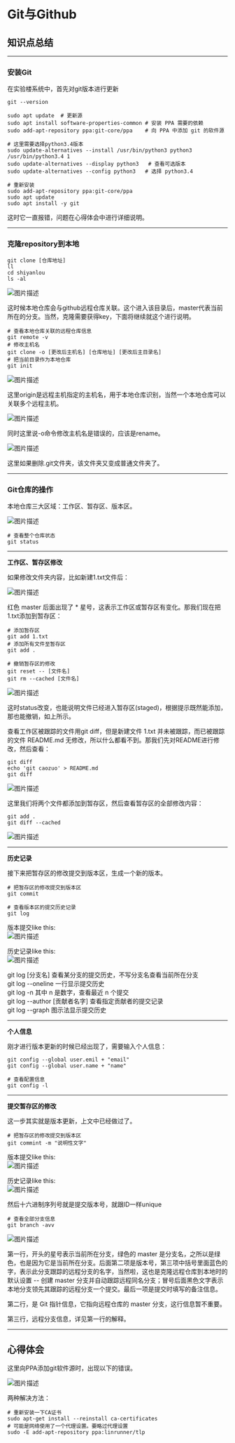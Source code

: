 # Git与Github

## 知识点总结

****

### 安装Git

在实验楼系统中，首先对git版本进行更新

```
git --version  

sudo apt update  # 更新源
sudo apt install software-properties-common # 安装 PPA 需要的依赖
sudo add-apt-repository ppa:git-core/ppa    # 向 PPA 中添加 git 的软件源

# 这里需要选择python3.4版本
sudo update-alternatives --install /usr/bin/python3 python3 /usr/bin/python3.4 1
sudo update-alternatives --display python3   # 查看可选版本
sudo update-alternatives --config python3   # 选择 python3.4

# 重新安装
sudo add-apt-repository ppa:git-core/ppa 
sudo apt update
sudo apt install -y git 
```

这时它一直报错，问题在心得体会中进行详细说明。

****

### 克隆repository到本地

```
git clone [仓库地址]
ll 
cd shiyanlou 
ls -al 
```

![图片描述](https://dn-simplecloud.shiyanlou.com/courses/uid1079862-20190701-1561936090298)

这时候本地仓库会与github远程仓库关联。这个进入该目录后，master代表当前所在的分支。当然，克隆需要获得key，下面将继续就这个进行说明。

```
# 查看本地仓库关联的远程仓库信息
git remote -v 
# 修改主机名
git clone -o [更改后主机名] [仓库地址] [更改后主目录名] 
# 把当前目录作为本地仓库
git init
```

![图片描述](https://dn-simplecloud.shiyanlou.com/courses/uid1079862-20190701-1561936387672)

这里origin是远程主机指定的主机名，用于本地仓库识别，当然一个本地仓库可以关联多个远程主机。

![图片描述](https://dn-simplecloud.shiyanlou.com/courses/uid1079862-20190701-1561936718621)

同时这里说-o命令修改主机名是错误的，应该是rename。

![图片描述](https://dn-simplecloud.shiyanlou.com/courses/uid1079862-20190701-1561937048411)

这里如果删除.git文件夹，该文件夹又变成普通文件夹了。

****
### Git仓库的操作

本地仓库三大区域：工作区、暂存区、版本区。

![图片描述](https://doc.shiyanlou.com/document-uid310176labid9805timestamp1548755776759.png/wm)

```
# 查看整个仓库状态
git status
```

****
**工作区、暂存区修改**

如果修改文件夹内容，比如新建1.txt文件后：

![图片描述](https://dn-simplecloud.shiyanlou.com/courses/uid1079862-20190701-1561937309001)

红色 master 后面出现了 * 星号，这表示工作区或暂存区有变化。那我们现在把1.txt添加到暂存区：

```
# 添加暂存区
git add 1.txt
# 添加所有文件至暂存区
git add .

# 撤销暂存区的修改
git reset -- [文件名]
git rm --cached [文件名]
```

![图片描述](https://dn-simplecloud.shiyanlou.com/courses/uid1079862-20190701-1561937669462)

这时status改变，也能说明文件已经进入暂存区(staged)，根据提示既然能添加，那也能撤销，如上所示。

查看工作区被跟踪的文件用git diff，但是新建文件 1.txt 并未被跟踪，而已被跟踪的文件 README.md 无修改，所以什么都看不到。那我们先对README进行修改，然后查看：

```
git diff
echo 'git caozuo' > README.md
git diff
```

![图片描述](https://dn-simplecloud.shiyanlou.com/courses/uid1079862-20190701-1561938324785)

这里我们将两个文件都添加到暂存区，然后查看暂存区的全部修改内容：

```
git add .
git diff --cached
```

![图片描述](https://dn-simplecloud.shiyanlou.com/courses/uid1079862-20190701-1561938427872)

****
**历史记录**

接下来把暂存区的修改提交到版本区，生成一个新的版本。

```
# 把暂存区的修改提交到版本区
git commit

# 查看版本区的提交历史记录
git log
```

版本提交like this:  
![图片描述](https://dn-simplecloud.shiyanlou.com/courses/uid1079862-20190701-1561938773214)

历史记录like this:  
![图片描述](https://dn-simplecloud.shiyanlou.com/courses/uid1079862-20190701-1561938942316)

git log [分支名] 查看某分支的提交历史，不写分支名查看当前所在分支  
git log --oneline 一行显示提交历史  
git log -n 其中 n 是数字，查看最近 n 个提交  
git log --author [贡献者名字] 查看指定贡献者的提交记录  
git log --graph 图示法显示提交历史  

****
**个人信息**

刚才进行版本更新的时候已经出现了，需要输入个人信息：

```
git config --global user.emil + "email"
git config --global user.name + "name"

# 查看配置信息
git config -l
```
****
**提交暂存区的修改**

这一步其实就是版本更新，上文中已经做过了。

```
# 把暂存区的修改提交到版本区
git commint -m "说明性文字"
```

版本提交like this:  
![图片描述](https://dn-simplecloud.shiyanlou.com/courses/uid1079862-20190701-1561938773214)

历史记录like this:  
![图片描述](https://dn-simplecloud.shiyanlou.com/courses/uid1079862-20190701-1561938942316)

然后十六进制序列号就是提交版本号，就跟ID一样unique

```
# 查看全部分支信息
git branch -avv
```

![图片描述](https://dn-simplecloud.shiyanlou.com/courses/uid1079862-20190701-1561939573361)

第一行，开头的星号表示当前所在分支，绿色的 master 是分支名，之所以是绿色，也是因为它是当前所在分支。后面第二项是版本号，第三项中括号里面蓝色的字，表示此分支跟踪的远程分支的名字，当然啦，这也是克隆远程仓库到本地时的默认设置 -- 创建 master 分支并自动跟踪远程同名分支；冒号后面黑色文字表示本地分支领先其跟踪的远程分支一个提交。最后一项是提交时填写的备注信息。

第二行，是 Git 指针信息，它指向远程仓库的 master 分支，这行信息暂不重要。

第三行，远程分支信息，详见第一行的解释。

****



## 心得体会

这里向PPA添加git软件源时，出现以下的错误。

![图片描述](https://dn-simplecloud.shiyanlou.com/courses/uid1079862-20190701-1561935738462)

两种解决方法：  

```
# 重新安装一下CA证书
sudo apt-get install --reinstall ca-certificates
# 可能是网络使用了一个代理设置。要略过代理设置
sudo -E add-apt-repository ppa:linrunner/tlp
```






